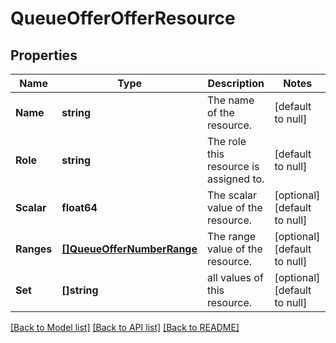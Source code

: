 # QueueOfferOfferResource

## Properties
Name | Type | Description | Notes
------------ | ------------- | ------------- | -------------
**Name** | **string** | The name of the resource. | [default to null]
**Role** | **string** | The role this resource is assigned to. | [default to null]
**Scalar** | **float64** | The scalar value of the resource. | [optional] [default to null]
**Ranges** | [**[]QueueOfferNumberRange**](queue.offer.NumberRange.md) | The range value of the resource. | [optional] [default to null]
**Set** | **[]string** | all values of this resource. | [optional] [default to null]

[[Back to Model list]](../README.md#documentation-for-models) [[Back to API list]](../README.md#documentation-for-api-endpoints) [[Back to README]](../README.md)


